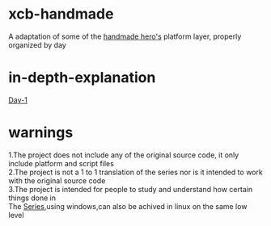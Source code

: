 # xcb-handmade
A adaptation of some of the [handmade hero's](https://handmadehero.org/) platform layer, properly organized by day

# in-depth-explanation
[Day-1](nothing-here)

# warnings
  1.The project does not include any of the original source code, it only include platform and script files<br>
  2.The project is not a 1 to 1 translation of the series nor is it intended to work with the original source code<br>
  3.The project is intended for people to study and understand how certain things done in<br>
    The [Series](https://handmadehero.org/),using windows,can also be achived in linux on the same low level
